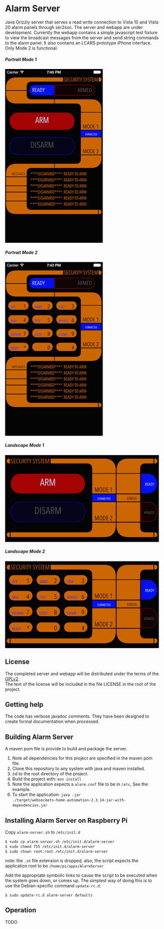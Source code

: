 Alarm Server
============

Java Grizzly server that serves a read write connection to Vista 10 and Vista 20 alarm panels through ser2soc. The server and webapp are under development. Currently the webapp contains a simple javascript test fixture to view the broadcast messages from the server and send string commands to the alarm panel. It also contains an LCARS prototype iPhone interface. Only Mode 2 is functional.

##### Portrait Mode 1

![Panel screenshot portrait mode1](https://github.com/agent-P/AlarmServer/raw/master/docs/ScreenShotPortraitMode1.png)

##### Portrait Mode 2

![Panel screenshot portrait mode1](https://github.com/agent-P/AlarmServer/raw/master/docs/ScreenShotPortraitMode2.png)

##### Landscape Mode 1

![Panel screenshot portrait mode1](https://github.com/agent-P/AlarmServer/raw/master/docs/ScreenShotLandscapeMode1.png)

##### Landscape Mode 2

![Panel screenshot portrait mode1](https://github.com/agent-P/AlarmServer/raw/master/docs/ScreenShotLandscapeMode2.png)


License
-------

The completed server and webapp will be distributed under the terms of the [GPLv2](http://www.gnu.org/licenses/gpl-2.0.html).<br/>
The text of the license will be included in the file LICENSE in the root of the project.


Getting help
------------

The code has verbose javadoc comments. They have been designed to create formal documentation when processed.

Building Alarm Server
---------------------

A maven pom file is provide to build and package the server.

1. Note all dependencies for this project are specified in the maven pom file.
2. Clone this repository to any system with java and maven installed.<br/>
3. cd to the root directory of the project.<br/>
4. Build the project with: <code>mvn install</code>
5. Note the application expects a <code>alarm.conf</code> file to be in <code>/etc</code>, See the example.
5. To start the application: <code>java -jar ./target/websockets-home-automation-2.3.14-jar-with-dependencies.jar</code>


Installing Alarm Server on Raspberry Pi
---------------------------------------

Copy <code>alarm-server.sh</code> to <code>/etc/init.d</code><br/>
```
$ sudo cp alarm-server.sh /etc/init.d/alarm-server
$ sudo chmod 755 /etc/init.d/alarm-server
$ sudo chown root:root /etc/init.d/alarm-server
```
note: the <code>.sh</code> file extension is dropped, also, the script expects the application root to be <code>/home/pi/apps/AlarmServer</code><br/>

Add the appropriate symbolic links to cause the script to be executed when the system goes down, or comes up. The simplest way of doing this is to use the Debian-specific command <code>update-rc.d</code>:<br/>
```
$ sudo update-rc.d alarm-server defaults
```

Operation
---------

TODO
